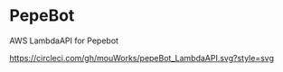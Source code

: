 # PepeBot
AWS LambdaAPI for Pepebot

https://circleci.com/gh/mouWorks/pepeBot_LambdaAPI.svg?style=svg
